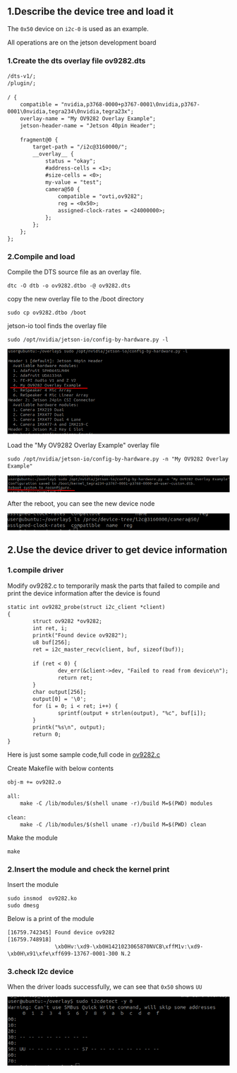 ## 1.Describe the device tree and load it
The `0x50` device on `i2c-0` is used as an example.

All operations are on the jetson development board
### 1.Create the dts overlay file ov9282.dts
```
/dts-v1/;
/plugin/;

/ {
    compatible = "nvidia,p3768-0000+p3767-0001\0nvidia,p3767-0001\0nvidia,tegra234\0nvidia,tegra23x";
    overlay-name = "My OV9282 Overlay Example";
    jetson-header-name = "Jetson 40pin Header";

    fragment@0 {
        target-path = "/i2c@3160000/";
        __overlay__ {
            status = "okay";
            #address-cells = <1>;
            #size-cells = <0>;
            my-value = "test";
            camera@50 {
                compatible = "ovti,ov9282";
                reg = <0x50>;
                assigned-clock-rates = <24000000>;
            };
        };
    };
};
```
### 2.Compile and load
Compile the DTS source file as an overlay file.
```
dtc -O dtb -o ov9282.dtbo -@ ov9282.dts
```
copy the new overlay file to the /boot directory
```
sudo cp ov9282.dtbo /boot
```
jetson-io tool finds the overlay file
```
sudo /opt/nvidia/jetson-io/config-by-hardware.py -l
```
![img_2.png](image%2Fimg_2.png)

Load the "My OV9282 Overlay Example" overlay file
```
sudo /opt/nvidia/jetson-io/config-by-hardware.py -n "My OV9282 Overlay Example"
```
![img_3.png](image%2Fimg_3.png)

After the reboot, you can see the new device node

![img_4.png](image%2Fimg_4.png)

## 2.Use the device driver to get device information
### 1.compile driver
Modify ov9282.c to temporarily mask the parts that failed to compile and print the device information after the device is found
```
static int ov9282_probe(struct i2c_client *client)
{
        struct ov9282 *ov9282;
        int ret, i;
        printk("Found device ov9282");
        u8 buf[256];
        ret = i2c_master_recv(client, buf, sizeof(buf));

        if (ret < 0) {
                dev_err(&client->dev, "Failed to read from device\n");
                return ret;
        }
        char output[256];
        output[0] = '\0';
        for (i = 0; i < ret; i++) {
                sprintf(output + strlen(output), "%c", buf[i]);
        }
        printk("%s\n", output);
        return 0;
}
```
Here is just some sample code,full code in [ov9282.c](tmp%2Fov9282.c)

Create Makefile with below contents
```
obj-m += ov9282.o

all:
	make -C /lib/modules/$(shell uname -r)/build M=$(PWD) modules

clean:
	make -C /lib/modules/$(shell uname -r)/build M=$(PWD) clean
```
Make the module
```
make
```
### 2.Insert the module and check the kernel print
Insert the module
```
sudo insmod  ov9282.ko
sudo dmesg
```
Below is a print of the module
```
[16759.742345] Found device ov9282
[16759.748918] 
               \xb0Hv:\xd9-\xb0H1421023065870NVCB\xffM1v:\xd9-\xb0H\x91\xfe\xff699-13767-0001-300 N.2
```

### 3.check I2c device
When the driver loads successfully, we can see that `0x50` shows `UU`

![img_6.png](image%2Fimg_6.png)
